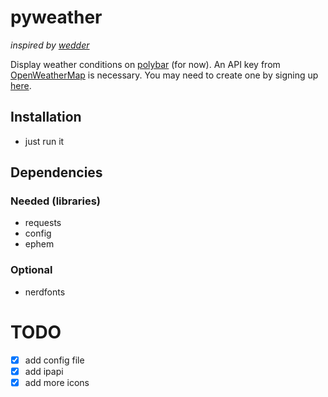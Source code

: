 # pyweather
_inspired by [wedder](https://github.com/awersching/wedder)_

Display weather conditions on [polybar](https://github.com/jaagr/polybar) (for now). An API key from [OpenWeatherMap](https://openweathermap.org/) is necessary. You may need to create one by signing up [here](https://home.openweathermap.org/users/sign_up).

## Installation
- just run it

## Dependencies
### Needed (libraries)
- requests
- config
- ephem

### Optional
- nerdfonts

# TODO
- [x] add config file
- [x] add ipapi
- [x] add more icons
